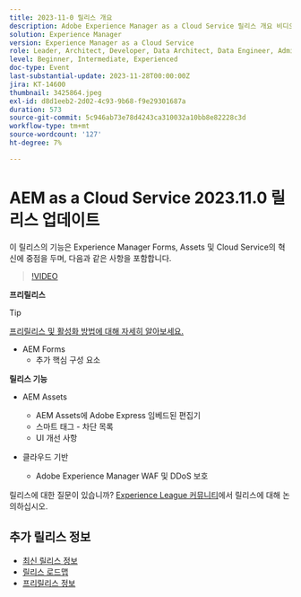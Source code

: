 ```yaml
---
title: 2023-11-0 릴리스 개요
description: Adobe Experience Manager as a Cloud Service 릴리스 개요 비디오 2023.11.0, 이 릴리스의 기능은 Experience Manager Forms, Assets 및 Cloud Service에 중점을 둡니다
solution: Experience Manager
version: Experience Manager as a Cloud Service
role: Leader, Architect, Developer, Data Architect, Data Engineer, Admin, User
level: Beginner, Intermediate, Experienced
doc-type: Event
last-substantial-update: 2023-11-28T00:00:00Z
jira: KT-14600
thumbnail: 3425864.jpeg
exl-id: d8d1eeb2-2d02-4c93-9b68-f9e29301687a
duration: 573
source-git-commit: 5c946ab73e78d4243ca310032a10bb8e82228c3d
workflow-type: tm+mt
source-wordcount: '127'
ht-degree: 7%

---
```


# AEM as a Cloud Service 2023.11.0 릴리스 업데이트

이 릴리스의 기능은 Experience Manager Forms, Assets 및 Cloud Service의 혁신에 중점을 두며, 다음과 같은 사항을 포함합니다.

>[!VIDEO](https://video.tv.adobe.com/v/3425864/?learn=on)

**프리릴리스**

>[!TIP]
>
>[프리릴리스 및 활성화 방법에 대해 자세히 알아보세요.](https://experienceleague.adobe.com/docs/experience-manager-cloud-service/content/release-notes/prerelease.html?lang=ko)

* AEM Forms
   * 추가 핵심 구성 요소

**릴리스 기능**

* AEM Assets
   * AEM Assets에 Adobe Express 임베드된 편집기
   * 스마트 태그 - 차단 목록
   * UI 개선 사항

* 클라우드 기반
   * Adobe Experience Manager WAF 및 DDoS 보호

릴리스에 대한 질문이 있습니까?  [Experience League 커뮤니티](https://adobe.ly/3uBHk1D)에서 릴리스에 대해 논의하십시오.

## 추가 릴리스 정보

* [최신 릴리스 정보](https://experienceleague.adobe.com/docs/experience-manager-cloud-service/content/release-notes/home.html?lang=ko-KR)
* [릴리스 로드맵](https://experienceleague.adobe.com/docs/experience-manager-release-information/aem-release-updates/update-releases-roadmap.html?lang=ko)
* [프리릴리스 정보](https://experienceleague.adobe.com/docs/experience-manager-cloud-service/content/release-notes/prerelease.html?lang=ko)
